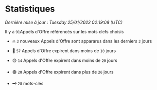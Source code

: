 # Statistiques


_Dernière mise à jour : Tuesday 25/01/2022 02:19:08 (UTC)_ 

Il y a `91`Appels d'Offre référencés sur les mots clefs choisis

- 🔥 `3` nouveaux Appels d'Offre sont appararus dans les derniers `3` jours
- 🔴  `57` Appels d'Offre expirent dans moins de `10` jours
- 🟡  `14` Appels d'Offre expirent dans moins de `20` jours
- 🟢  `20` Appels d'Offre expirent dans plus de `20` jours

- 🗝 `28` mots-clés